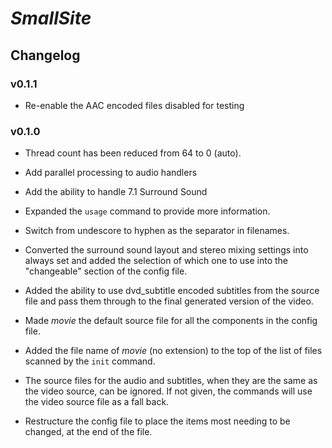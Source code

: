 # _SmallSite_

## Changelog

### v0.1.1

- Re-enable the AAC encoded files disabled for testing

### v0.1.0

- Thread count has been reduced from 64 to 0 (auto).

- Add parallel processing to audio handlers

- Add the ability to handle 7.1 Surround Sound

- Expanded the `usage` command to provide more information.

- Switch from undescore to hyphen as the separator in filenames.

- Converted the surround sound layout and stereo mixing settings into always set and added the selection of which one to use into the "changeable" section of the config file.

- Added the ability to use dvd_subtitle encoded subtitles from the source file and pass them through to the final generated version of the video.

- Made _movie_ the default source file for all the components in the config file.

- Added the file name of _movie_ (no extension) to the top of the list of files scanned by the `init` command.

- The source files for the audio and subtitles, when they are the same as the video source, can be ignored. If not given, the commands will use the video source file as a fall back.

- Restructure the config file to place the items most needing to be changed, at the end of the file.

